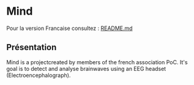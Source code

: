# Mind

Pour la version Francaise consultez : [README.md](README.md)

## Présentation
Mind is a projectcreated by members of the french association PoC. It's goal is to detect and analyse brainwaves using an EEG headset (Electroencephalograph).